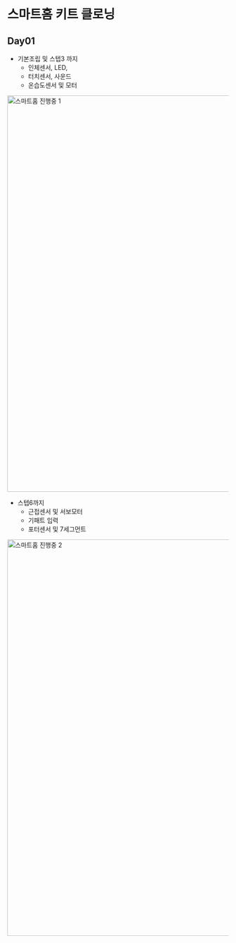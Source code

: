 # 스마트홈 키트 클로닝


## Day01
- 기본조립 및 스텝3 까지
	- 인체센서, LED, 
	- 터치센서, 사운드
	- 온습도센서 및 모터

<img src="https://raw.githubusercontent.com/hugoMGSung/study-smarthome/main/images/smarthome01.jpg" width="900" alt="스마트홈 진행중 1">

- 스텝6까지
	- 근접센서 및 서보모터
	- 기패트 입력
	- 포터센서 및 7세그먼트
	
<img src="https://raw.githubusercontent.com/hugoMGSung/study-smarthome/main/images/smarthome02.jpg" width="900" alt="스마트홈 진행중 2">